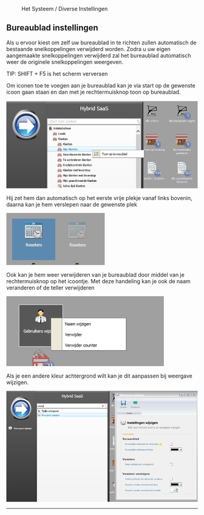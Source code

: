 <properties>
	<page>
		<title>Bureaublad instellingen</title>
	</page>
	<menu>
		<position>Het Systeem / Diverse Instellingen </position>
		<title>Bureaublad instellingen</title>
	</menu>
</properties>

## Bureaublad instellingen ##

Als u ervoor kiest om zelf uw bureaublad in te richten zullen automatisch de bestaande snelkoppelingen verwijderd worden. Zodra u uw eigen aangemaakte snelkoppelingen verwijderd zal het bureaublad automatisch weer de originele snelkoppelingen weergeven.

TIP: SHIFT + F5 is het scherm verversen

Om iconen toe te voegen aan je bureaublad kan je via start op de gewenste icoon gaan staan en dan met je rechtermuisknop toon op bureaublad.

![](images/1.jpg)


Hij zet hem dan automatisch op het eerste vrije plekje vanaf links bovenin, daarna kan je hem verslepen naar de gewenste plek

![](images/2.jpg)

Ook kan je hem weer verwijderen van je bureaublad door middel van je rechtermuisknop op het icoontje.
Met deze handeling kan je ook de naam veranderen of de teller verwijderen

![](images/3.jpg)

Als je een andere kleur achtergrond wilt kan je dit aanpassen bij weergave wijzigen.

![](images/4.jpg)

----------
